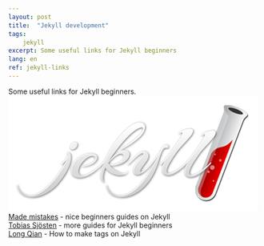 ```yaml
---
layout: post
title:  "Jekyll development"
tags: 
    jekyll 
excerpt: Some useful links for Jekyll beginners
lang: en
ref: jekyll-links
---
```

Some useful links for Jekyll beginners. 
![Jekyll logo](/assets/img/jekyll-logo.png)
<a href="https://mademistakes.com/mastering-jekyll/">Made mistakes</a> - nice beginners guides on Jekyll
<br>
<a href="https://vvv.tobiassjosten.net/jekyll/">Tobias Sjösten</a> - more guides for Jekyll beginners
<br>
<a href="https://longqian.me/2017/02/09/github-jekyll-tag/">Long Qian</a> - How to make tags on Jekyll

